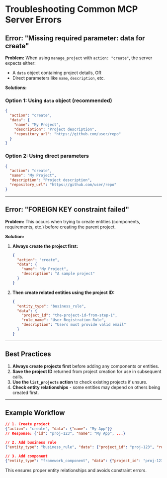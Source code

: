 # Troubleshooting Common MCP Server Errors

## Error: "Missing required parameter: data for create"

**Problem:** When using `manage_project` with `action: "create"`, the server expects either:
- A `data` object containing project details, OR
- Direct parameters like `name`, `description`, etc.

**Solutions:**

### Option 1: Using `data` object (recommended)
```json
{
  "action": "create",
  "data": {
    "name": "My Project",
    "description": "Project description",
    "repository_url": "https://github.com/user/repo"
  }
}
```

### Option 2: Using direct parameters
```json
{
  "action": "create",
  "name": "My Project",
  "description": "Project description", 
  "repository_url": "https://github.com/user/repo"
}
```

---

## Error: "FOREIGN KEY constraint failed"

**Problem:** This occurs when trying to create entities (components, requirements, etc.) before creating the parent project.

**Solution:**
1. **Always create the project first:**
   ```json
   {
     "action": "create",
     "data": {
       "name": "My Project",
       "description": "A sample project"
     }
   }
   ```

2. **Then create related entities using the project ID:**
   ```json
   {
     "entity_type": "business_rule",
     "data": {
       "project_id": "the-project-id-from-step-1",
       "rule_name": "User Registration Rule",
       "description": "Users must provide valid email"
     }
   }
   ```

---

## Best Practices

1. **Always create projects first** before adding any components or entities.
2. **Save the project ID** returned from project creation for use in subsequent calls.
3. **Use the `list_projects` action** to check existing projects if unsure.
4. **Check entity relationships** - some entities may depend on others being created first.

---

## Example Workflow

```json
// 1. Create project
{"action": "create", "data": {"name": "My App"}}
// Response: {"id": "proj-123", "name": "My App", ...}

// 2. Add business rule
{"entity_type": "business_rule", "data": {"project_id": "proj-123", "rule_name": "Login Rule"}}

// 3. Add component
{"entity_type": "framework_component", "data": {"project_id": "proj-123", "component_name": "LoginForm"}}
```

This ensures proper entity relationships and avoids constraint errors.
